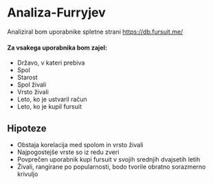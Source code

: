 # Analiza-Furryjev

Analiziral bom uporabnike spletne strani https://db.fursuit.me/

#### Za vsakega uporabnika bom zajel:
- Državo, v kateri prebiva  
- Spol
- Starost
- Spol živali
- Vrsto živali
- Leto, ko je ustvaril račun
- Leto, ko je kupil fursuit
## Hipoteze
- Obstaja korelacija med spolom in vrsto živali  
- Najpogostejše vrste so iz redu zveri
- Povprečen uporabnik kupi fursuit v svojih srednjih dvajsetih letih
- Živali, rangirane po popularnosti, bodo tvorile obratno sorazmerno krivuljo
